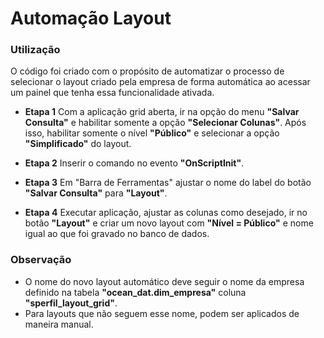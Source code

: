 # Automação Layout

### Utilização

O código foi criado com o propósito de automatizar o processo de selecionar o layout criado pela empresa de forma automática ao acessar um painel que tenha essa funcionalidade ativada.

- **Etapa 1**
Com a aplicação grid aberta, ir na opção do menu **"Salvar Consulta"** e habilitar somente a opção **"Selecionar Colunas"**. Após isso, habilitar somente o nível **"Público"** e selecionar a opção **"Simplificado"** do layout.

- **Etapa 2**
Inserir o comando no evento **"OnScriptInit"**.

- **Etapa 3**
Em "Barra de Ferramentas" ajustar o nome do label do botão **"Salvar Consulta"** para **"Layout"**.

- **Etapa 4**
Executar aplicação, ajustar as colunas como desejado, ir no botão **"Layout"** e criar um novo layout com **"Nível = Público"** e nome igual ao que foi gravado no banco de dados.

### Observação
- O nome do novo layout automático deve seguir o nome da empresa definido na tabela **"ocean_dat.dim_empresa"** coluna **"sperfil_layout_grid"**.
- Para layouts que não seguem esse nome, podem ser aplicados de maneira manual.
